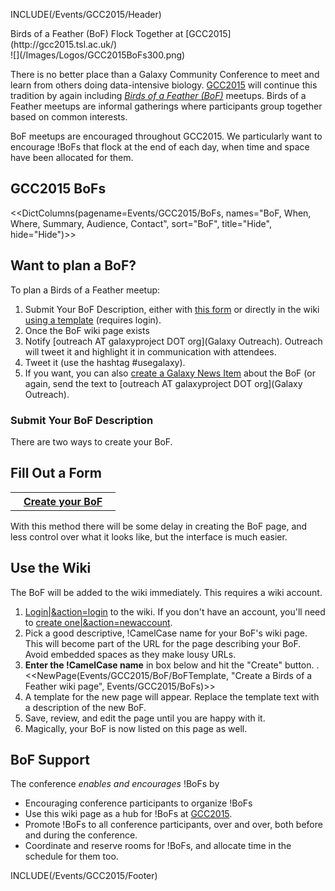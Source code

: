 INCLUDE(/Events/GCC2015/Header)
<div class="title">Birds of a Feather (BoF) Flock Together at [GCC2015](http://gcc2015.tsl.ac.uk/)</div>

<div class='left'>![](/Images/Logos/GCC2015BoFs300.png)</div>

There is no better place than a Galaxy Community Conference to meet and learn from others doing data-intensive biology.  [GCC2015](http://gcc2015.tsl.ac.uk/) will continue this tradition by again including *[Birds of a Feather (BoF)](http://en.wikipedia.org/wiki/Birds_of_a_feather_(computing))* meetups.  Birds of a Feather meetups are informal gatherings where participants group together based on common interests.

BoF meetups are encouraged throughout GCC2015.  We particularly want to encourage !BoFs that flock at the end of each day, when time and space have been allocated for them.
<br />

## GCC2015 BoFs

<<DictColumns(pagename=Events/GCC2015/BoFs, names="BoF, When, Where, Summary, Audience, Contact", sort="BoF", title="Hide", hide="Hide")>>

## Want to plan a BoF?

To plan a Birds of a Feather meetup:

1. Submit Your BoF Description, either with [this form](http://bit.ly/gcc2015bofform) or directly in the wiki [using a template](#use-the-wiki) (requires login).
1. Once the BoF wiki page exists
  1. Notify [outreach AT galaxyproject DOT org](Galaxy Outreach).  Outreach will tweet it and highlight it in communication with attendees.
  1. Tweet it (use the hashtag #usegalaxy).
  1. If you want, you can also [create a Galaxy News Item](/News.md#add-a-news-item) about the BoF (or again, send the text to [outreach AT galaxyproject DOT org](Galaxy Outreach).

### Submit Your BoF Description

There are two ways to create your BoF.

## Fill Out a Form

<table>
  <tr>
    <th> &nbsp;&nbsp; <a href='http://bit.ly/gcc2015bofform'>Create your BoF</a> &nbsp;&nbsp; </th>
  </tr>
</table>


With this method there will be some delay in creating the BoF page, and less control over what it looks like, but the interface is much easier.

## Use the Wiki

The BoF will be added to the wiki immediately. This requires a wiki account. 

1. [Login|&action=login](/Events/GCC2015/BoFs) to the wiki. If you don't have an account, you'll need to [create one|&action=newaccount](/Events/GCC2015/BoFs).
1. Pick a good descriptive, !CamelCase name for your BoF's wiki page.  This will become part of the URL for the page describing your BoF.  Avoid embedded spaces as they make lousy URLs.
1. **Enter the !CamelCase name** in box below and hit the "Create" button.
    . <<NewPage(Events/GCC2015/BoF/BoFTemplate, "Create a Birds of a Feather wiki page", Events/GCC2015/BoFs)>>
1. A template for the new page will appear.  Replace the template text with a description of the new BoF.
1. Save, review, and edit the page until you are happy with it.
1. Magically, your BoF is now listed on this page as well.

## BoF Support

The conference *enables and encourages* !BoFs by

* Encouraging conference participants to organize !BoFs
* Use this wiki page as a hub for !BoFs at [GCC2015](http://gcc2015.tsl.ac.uk/).
* Promote !BoFs to all conference participants, over and over, both before and during the conference.
* Coordinate and reserve rooms for !BoFs, and allocate time in the schedule for them too.

INCLUDE(/Events/GCC2015/Footer)
